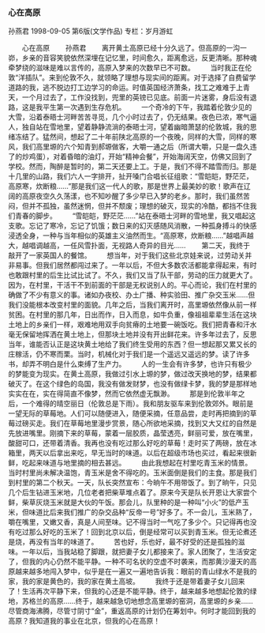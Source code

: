 ### 心在高原
孙燕君
1998-09-05
第6版(文学作品)
专栏：岁月游虹

　　心在高原
　　孙燕君
　　离开黄土高原已经十分久远了。但高原的一沟一峁，乡亲的音容笑貌依然深埋在记忆里，时间愈久，距离愈远，反更清晰。那种魂牵梦绕的滋味是难以言传的，高原入梦来的次数早已不可数。
　　当时我正在伦敦“洋插队”。来到伦敦不久，就领略了理想与现实间的距离。对于选择了自费留学道路的我，逃不脱边打工边学习的命运。时值英国经济萧条，找工之难难于上青天，一个月过去了，工作没找到，兜里的英镑已见底。前面一片迷雾，身后没有退路，这是我平生第一次遇到生存危机。
　　一个奇冷的下午，我踏着伦敦少见的大雪，沿着泰晤士河畔苦苦寻觅，几个小时过去了，仍无结果。夜色已浓，寒气逼人，独自站在雪地里，望着静静流淌的泰晤士河，望着幽暗萧瑟的伦敦城，我的思绪冻结了。猛然间，想起了二十年前陕北高原的一个夜晚，同样的大雪，同样的寒风，我们高里塬的六个知青到郝塬做客，大嚼一通之后（所谓大嚼，只是一盘久违了的炒鸡蛋），对着昏暗的油灯，开始“精神会餐”，开始海阔天空，仿佛又回到了学校。然而，陶醉是暂时的，第二天还要上工。于是，我们不得不踏雪而归。那是十几里的山路，我们六人一字排开，扯开嗓门合唱长征组歌：“雪皑皑，野茫茫，高原寒，炊断粮……”那是我们这一代人的歌，那是世界上最美妙的歌！歌声在辽阔的高原夜空久久荡漾，也不知吵醒了多少早已入梦的老乡。那时，我们虽然苦闷，但并不孤独，虽然迷惘，但并不颓废；理想的破灭，现实的冷酷，都挡不住我们青春的脚步。
　　“雪皑皑，野茫茫……”站在泰晤士河畔的雪地里，我又唱起这支歌。忘记了寒冷，忘记了饥饿；数日来的幻灭感随风消散，一种孤身搏斗的快感浸透全身，一种与当年相似的英雄主义油然而生。“高原寒，炊断粮……”越唱声越大，越唱调越高，一任风雪扑面，无视路人奇异的目光……
　　第二天，我终于敲开了一家英国人的餐馆。
　　想当年，对于我们这些北京娃来说，过劳动关并非易事。但我们居然都闯过来了。一年以后，不但大多数农活都能拿得起来，有时也敢跟村里的后生比试比试了。不久，我们又当了队干部，劳动的压力就更大了。因为，在村里，干活干不到前面的干部是无权说别人的。平心而论，我们在村里的确做了不少有意义的事。诸如办夜校、办土广播、种实验田、推广杂交玉米……但我们没能根本改变村里的面貌。几年之后，当我们离开时，高里塬依然像从前一样贫困。在村里的那几年，日出而作，日入而息，如牛负重，像祖祖辈辈生活在这块土地上的乡亲们一样，艰难地用双手向贫瘠的土地要一碗饭吃。我们把青春和汗水毫无保留地挥洒在黄土地上，但那块土地并没有开出鲜花来。许多年过去了，反思当年，谁能否认正是这块黄土地给了我们终生受用的东西？但一想起那又累又长的庄稼活，仍不寒而栗。当时，机械化对于我们是一个遥远又遥远的梦。读了许多书，却弄不明白是什么束缚了生产力。
　　人的一生会有许多梦，也许只有极少的梦能变为现实。在黄土高原，我做过引水上塬的梦，做过改天换地的梦，结果都破灭了。在这个绿色的岛国，我没有做发财梦，也没有做绿卡梦，我的梦是那样地实实在在，实在得简直不像梦，然而它依然虚无飘渺。
　　那是到伦敦半年之后，一个难得的晴空丽日（伦敦总是下雨）。我和朋友驱车来到伦敦郊外。眼前是一望无际的草莓地。人们可以随便进入，随便采摘，任意品尝，走时再把摘到的草莓过磅买走。我们在草莓地里漫步赏景，随心所欲地采摘，找到又大又红的自然是先放进嘴里。刚摘下来的草莓，蒙着一层胶质，晶莹透亮，鲜丽可爱，放在嘴里，酸甜可口，还带着清香。我再也没有吃过那么好吃的草莓！走时买了两磅，放在冰箱里，两天以后拿出来吃，早无当时的味道。以后在超级市场也买过，看起来很新鲜，吃起来味道与地里摘的相去甚远。
　　由此我想起在村里吃青玉米的情景。当时村里尚未解决温饱，青玉米是舍不得吃的。玉米面倒是我们的主食。那是我们到村里的第二个秋天。一天，队长突然宣布：今晌午不用带饭了。到了晌午，只见几个后生钻进玉米地，几位老者把柴草堆点着了。原来今天是队长开恩让大家尝个鲜，柴草灰烧玉米就是大伙的午饭。那会儿，队里种的是一种叫“小火”的低产玉米，但味道比后来我们推广的杂交品种“反帝一号”好多了。不一会儿，玉米熟了，嚼在嘴里，又嫩又香，真是人间至味。记不得当时一气吃了多少个。只记得再也没有吃过那么好吃的玉米了！回到北京以后，倒是经常可以买到青玉米。但无论煮还是烧，再没有当年的味道了。
　　苦也好，乐也好，最不好受的还是孤独的滋味。一年以后，当我站稳了脚跟，就把妻子女儿都接来了。家人团聚了，生活安定了，但我的内心仍然不能平静。一种不可名状的空虚不时袭来，而那黄沙漫天的高原越来越多地闯入梦中，似乎是在一遍又一遍地告诉我：眼前的青山绿水不是我的家，我的家是黄色的，我的家在黄土高坡。
　　我终于还是带着妻子女儿回来了！生活再次平静下来，但我的心还是不能平静。终于，越来越多地想起伦敦的绿地，苏格兰的高原……终于，越来越急切地想念高里塬的窑洞，高里塬的乡亲……尽管商海沸腾，尽管寸阴寸“金”，重返高原的计划仍在筹划中。何时才能回到我的高原？我知道我的事业在北京，但我的心在高原！

